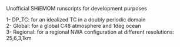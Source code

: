 Unofficial SHiEMOM runscripts for development purposes  

1- DP_TC: for an idealized TC in a doubly periodic domain  
2- Global: for a global C48 atmosphere and 1deg ocean  
3- Regional: for a regional NWA configuration at different resolutions: 25,6,3,1km  
